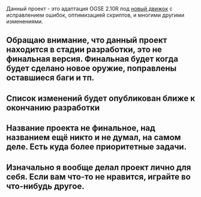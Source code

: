 Данный проект - это адаптация OGSE 2.10R под [новый движок](https://github.com/OGSR/OGSR-Engine) с исправлением ошибок, оптимизацией скриптов, и многими другими изменениями.

## Обращаю внимание, что данный проект находится в стадии разработки, это не финальная версия. Финальная будет когда будет сделано новое оружие, поправлены оставшиеся баги и тп. ##
## Список изменений будет опубликован ближе к окончанию разработки ##
## Название проекта не финальное, над названием ещё никто и не думал, на самом деле. Есть куда более приоритетные задачи. ##
## Изначально я вообще делал проект лично для себя. Если вам что-то не нравится, играйте во что-нибудь другое. ##
